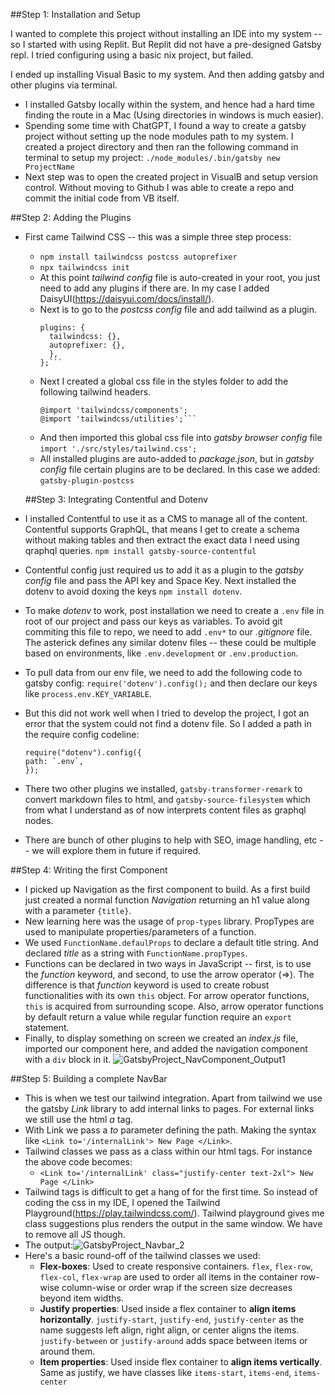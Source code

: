 ##Step 1: Installation and Setup

I wanted to complete this project without installing an IDE into my system -- so I started with using Replit. But Replit did not have a pre-designed Gatsby repl. I tried configuring using a basic nix project, but failed.

I ended up installing Visual Basic to my system. And then adding gatsby and other plugins via terminal.
- I installed Gatsby locally within the system, and hence had a hard time finding the route in a Mac (Using directories in windows is much easier).
- Spending some time with ChatGPT, I found a way to create a gatsby project without setting up the node modules path to my system. I created a project directory and then ran the following command in terminal to setup my project: `./node_modules/.bin/gatsby new ProjectName`
- Next step was to open the created project in VisualB and setup version control. Without moving to Github I was able to create a repo and commit the initial code from VB itself.

##Step 2: Adding the Plugins
- First came Tailwind CSS -- this was a simple three step process:
   - `npm install tailwindcss postcss autoprefixer`
   - `npx tailwindcss init`
   - At this point _tailwind config_ file is auto-created in your root, you 
   just need to add any plugins if there are. In my case I added DaisyUI(https://daisyui.com/docs/install/).
   - Next is to go to the _postcss config_ file and add tailwind as a plugin.
        ```module.exports = {
        plugins: {
          tailwindcss: {},
          autoprefixer: {},
          },
        };```
   - Next I created a global css file in the styles folder to add the following tailwind headers.
       ```@import 'tailwindcss/base';
       @import 'tailwindcss/components';
       @import 'tailwindcss/utilities';```
   - And then imported this global css file into _gatsby browser config_ file `import './src/styles/tailwind.css';`
   - All installed plugins are auto-added to _package.json_, but in _gatsby config_ file certain plugins are to be declared. In this case we added: `gatsby-plugin-postcss`

   ##Step 3: Integrating Contentful and Dotenv
- I installed Contentful to use it as a CMS to manage all of the content. Contentful supports GraphQL, that means I get to create a schema without making tables and then extract the exact data I need using qraphql queries. `npm install gatsby-source-contentful`
- Contentful config just required us to add it as a plugin to the _gatsby config_ file and pass the API key and Space Key. Next installed the dotenv to avoid doxing the keys `npm install dotenv`.
- To make _dotenv_ to work, post installation we need to create a `.env` file in root of our project and pass our keys as variables. To avoid git commiting this file to repo, we need to add `.env*` to our _.gitignore_ file. The asterick defines any similar dotenv files -- these could be multiple based on environments, like `.env.development` or `.env.production`.
- To pull data from our env file, we need to add the following code to gatsby config: `require('dotenv').config();` and then declare our keys like `process.env.KEY_VARIABLE`.
- But this did not work well when I tried to develop the project, I got an error that the system could not find a dotenv file. So I added a path in the require config codeline:
    ```
    require("dotenv").config({
    path: `.env`,
    });
    ```
- There two other plugins we installed, `gatsby-transformer-remark` to convert markdown files to html, and `gatsby-source-filesystem` which from what I understand as of now interprets content files as graphql nodes.
- There are bunch of other plugins to help with SEO, image handling, etc -- we will explore them in future if required.

##Step 4: Writing the first Component
- I picked up Navigation as the first component to build. As a first build just created a normal function _Navigation_ returning an h1 value along with a parameter `{title}`.
- New learning here was the usage of `prop-types` library. PropTypes are used to manipulate properties/parameters of a function.
- We used `FunctionName.defaulProps` to declare a default title string. And declared _title_ as a string with `FunctionName.propTypes`.
- Functions can be declared in two ways in JavaScript -- first, is to use the _function_ keyword, and second, to use the arrow operator (=>). The difference is that _function_ keyword is used to create robust functionalities with its own `this` object. For arrow operator functions, `this` is acquired from surrounding scope. Also, arrow operator functions by default return a value while regular function require an `export` statement.
- Finally, to display something on screen we created an _index.js_ file, imported our component here, and added the navigation component with a `div` block in it.
![GatsbyProject_NavComponent_Output1](//images.ctfassets.net/0zperb7h35e6/6xGPrsMGX2pHR0q6VOWsPT/17759df656d5fb78dade80eeded73f15/GatsbyProject_NavBar_1.png)

##Step 5: Building a complete NavBar
- This is when we test our tailwind integration. Apart from tailwind we use the gatsby _Link_ library to add internal links to pages. For external links we still use the html _a_ tag.
- With Link we pass a _to_ parameter defining the path. Making the syntax like `<Link to='/internalLink'> New Page </Link>`.
- Tailwind classes we pass as a class within our html tags. For instance the above code becomes: 
  - ```<Link to='/internalLink' class="justify-center text-2xl"> New Page </Link>```
- Tailwind tags is difficult to get a hang of for the first time. So instead of coding the css in my IDE, I opened the Tailwind Playground(https://play.tailwindcss.com/). Tailwind playground gives me class suggestions plus renders the output in the same window. We have to remove all JS though.
- The output:![GatsbyProject_Navbar_2](//images.ctfassets.net/0zperb7h35e6/4Un64GzSE2Ph53GUlOt14U/5379e1135f501dafa6b7b534549f5a8c/GatsbyProject_Navbar_2.png)
- Here's a basic round-off of the tailwind classes we used:
  - **Flex-boxes**: Used to create responsive containers. `flex`, `flex-row`, `flex-col`, `flex-wrap` are used to order all items in the container row-wise column-wise or order wrap if the screen size decreases beyond item widths.
  - **Justify properties**: Used inside a flex container to **align items horizontally**. `justify-start`, `justify-end`, `justify-center` as the name suggests left align, right align, or center aligns the items. `justify-between` or `justify-around` adds space between items or around them.
  - **Item properties**: Used inside flex container to **align items vertically**. Same as justify, we have classes like `items-start`, `items-end`, `items-center`